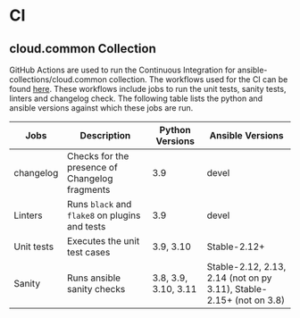 # CI

##  cloud.common Collection

GitHub Actions are used to run the Continuous Integration for ansible-collections/cloud.common collection. The workflows used for the CI can be found [here](https://github.com/ansible-collections/cloud.common/tree/main/.github/workflows). These workflows include jobs to run the unit tests, sanity tests, linters and changelog check. The following table lists the python and ansible versions against which these jobs are run.

| Jobs | Description | Python Versions | Ansible Versions |
| ------ |-------| ------ | -----------|
| changelog |Checks for the presence of Changelog fragments | 3.9 | devel |
| Linters | Runs `black` and `flake8` on plugins and tests | 3.9 | devel |
| Unit tests | Executes the unit test cases | 3.9, 3.10 | Stable-2.12+ |
| Sanity | Runs ansible sanity checks | 3.8, 3.9, 3.10, 3.11 | Stable-2.12, 2.13, 2.14 (not on py 3.11), Stable-2.15+ (not on 3.8) |
